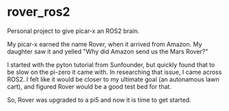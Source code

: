 # rover_ros2
Personal project to give picar-x an ROS2 brain.


My picar-x earned the name Rover, when it arrived from Amazon.  My daughter saw it and yelled "Why did Amazon send us the Mars Rover?"


I started with the pyton tutorial from Sunfounder, but quickly found that to be slow on the pi-zero it came with. In researching that issue, I came across ROS2.  I felt like it would be closer to my ultimate goal (an autonamous lawn cart), and figured Rover would be a good test bed for that.


So, Rover was upgraded to a pi5 and now it is time to get started.
